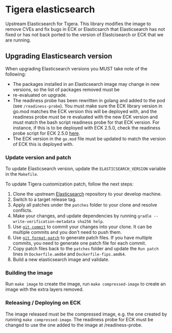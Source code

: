 # Tigera elasticsearch

Upstream Elasticsearch for Tigera. This library modifies the image to remove CVEs and fix bugs in ECK or Elasticsarch that 
Elasticsearch has not fixed or has not back ported to the version of Elastcisearch or ECK that we are running.

## Upgrading Elasticsearch version

When upgrading Elasticsearch versions you MUST take note of the following:
* The packages installed in an Elasticsearch image may change in new versions, so the list of packages removed must be 
* re-evaluated on upgrade. 
* The readiness probe has been rewritten in golang and added to the pod (see `/readiness-probe`). You must make sure the 
ECK library version in go.mod matches the ECK version this will be deployed with, and the readiness probe must be
re evaluated with the new ECK version and must match the bash script readiness probe for that ECK version. For instance,
if this is to be deployed with ECK 2.5.0, check the readiness probe script for ECK 2.5.0
[here](https://github.com/elastic/cloud-on-k8s/blob/2.5.0/pkg/controller/elasticsearch/nodespec/readiness_probe.go#L33).
* The ECK version in the `go.mod` file must be updated to match the version of ECK this is deployed with.

### Update version and patch

To update Elasticsearch version, update the `ELASTICSEARCH_VERSION` variable in the `Makefile`.

To update Tigera customization patch, follow the next steps:

1. Clone the upstream [Elasticsearch](https://github.com/elastic/elasticsearch) repository to your develop machine.
2. Switch to a target release tag.
3. Apply all patches under the `patches` folder to your clone and resolve conflicts.
4. Make your changes, and update dependencies by running `gradle --write-verification-metadata sha256 help`.
5. Use [`git commit`](https://git-scm.com/docs/git-commit) to commit your changes into your clone. It can be multiple commits and  you don't need to push them.
6. Use [`git format-patch`](https://git-scm.com/docs/git-format-patch) to generate patch files. If you have multiple commits, you need to generate one patch file for each commit.
7. Copy patch files back to the `patches` folder and update the `Run patch` lines in `Dockerfile.amd64` and `Dockerfile-fips.amd64`.
8. Build a new elasticsearch image and validate.

### Building the image

Run `make image` to create the image, run `make compressed-image` to create an image with the extra layers removed.

### Releasing / Deploying on ECK

The image released must be the compressed image, e.g. the one created by running `make compressed-image`. The readiness 
probe for ECK must be changed to use the one added to the image at /readiness-probe.